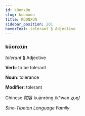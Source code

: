 ```yaml
---
id: küonxün
slug: küonxün
title: KÜONXÜN
sidebar_position: 201
hoverText: tolerant § Adjective
---
```


### küonxün

*tolerant* **§** Adjective

**Verb**: to be tolerant

**Noun**: tolerance

**Modifier**: tolerant

Chinese 寬容 kuānróng /kʰwan.ʐʊŋ/

*Sino-Tibetan Language Family*